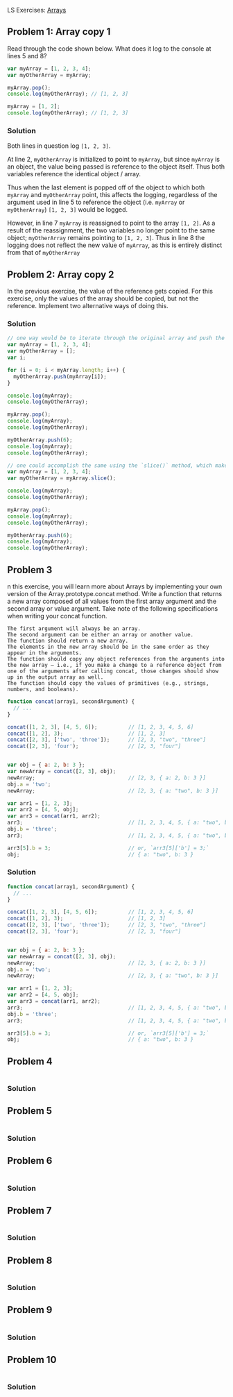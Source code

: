 LS Exercises: [Arrays](https://launchschool.com/exercise_sets/75d23811)


## Problem 1: Array copy 1
Read through the code shown below. What does it log to the console at lines 5 and 8?
```javascript
var myArray = [1, 2, 3, 4];
var myOtherArray = myArray;

myArray.pop();
console.log(myOtherArray); // [1, 2, 3]

myArray = [1, 2];
console.log(myOtherArray); // [1, 2, 3]
```

### Solution
Both lines in question log `[1, 2, 3]`.

At line 2, `myOtherArray` is initialized to point to `myArray`, but since `myArray` is an object, the value being passed is reference to the object itself. Thus both variables reference the identical object / array.

Thus when the last element is popped off of the object to which both `myArray` and `myOtherArray` point, this affects the logging, regardless of the argument used in line 5 to reference the object (i.e. `myArray` or `myOtherArray`) `[1, 2, 3]` would be logged.

However, in line 7 `myArray` is reassigned to point to the array `[1, 2]`. As a result of the reassignment, the two variables no longer point to the same object; `myOtherArray` remains pointing to `[1, 2, 3]`. Thus in line 8 the logging does not reflect the new value of `myArray`, as this is entirely distinct from that of `myOtherArray`

## Problem 2: Array copy 2
In the previous exercise, the value of the reference gets copied. For this exercise, only the values of the array should be copied, but not the reference. Implement two alternative ways of doing this.

### Solution

```javascript
// one way would be to iterate through the original array and push the values to a new array. This works because the elements are all primitives, so it is merely a copy of the value that is ending up in the destination array.
var myArray = [1, 2, 3, 4];
var myOtherArray = [];
var i;

for (i = 0; i < myArray.length; i++) {
  myOtherArray.push(myArray[i]);
}

console.log(myArray);
console.log(myOtherArray);

myArray.pop();
console.log(myArray);
console.log(myOtherArray);

myOtherArray.push(6);
console.log(myArray);
console.log(myOtherArray);

// one could accomplish the same using the `slice()` method, which makes a shallow copy, and since the elements are all primitives, the values are copied
var myArray = [1, 2, 3, 4];
var myOtherArray = myArray.slice();

console.log(myArray);
console.log(myOtherArray);

myArray.pop();
console.log(myArray);
console.log(myOtherArray);

myOtherArray.push(6);
console.log(myArray);
console.log(myOtherArray);
```

## Problem 3
n this exercise, you will learn more about Arrays by implementing your own version of the Array.prototype.concat method. Write a function that returns a new array composed of all values from the first array argument and the second array or value argument. Take note of the following specifications when writing your concat function.

    The first argument will always be an array.
    The second argument can be either an array or another value.
    The function should return a new array.
    The elements in the new array should be in the same order as they appear in the arguments.
    The function should copy any object references from the arguments into the new array — i.e., if you make a change to a reference object from one of the arguments after calling concat, those changes should show up in the output array as well.
    The function should copy the values of primitives (e.g., strings, numbers, and booleans).

```javascript
function concat(array1, secondArgument) {
  // ...
}

concat([1, 2, 3], [4, 5, 6]);          // [1, 2, 3, 4, 5, 6]
concat([1, 2], 3);                     // [1, 2, 3]
concat([2, 3], ['two', 'three']);      // [2, 3, "two", "three"]
concat([2, 3], 'four');                // [2, 3, "four"]


var obj = { a: 2, b: 3 };
var newArray = concat([2, 3], obj);
newArray;                              // [2, 3, { a: 2, b: 3 }]
obj.a = 'two';
newArray;                              // [2, 3, { a: "two", b: 3 }]

var arr1 = [1, 2, 3];
var arr2 = [4, 5, obj];
var arr3 = concat(arr1, arr2);
arr3;                                  // [1, 2, 3, 4, 5, { a: "two", b: 3 }]
obj.b = 'three';
arr3;                                  // [1, 2, 3, 4, 5, { a: "two", b: "three" }]

arr3[5].b = 3;                         // or, `arr3[5]['b'] = 3;`
obj;                                   // { a: "two", b: 3 }
```

### Solution
```javascript
function concat(array1, secondArgument) {
  // ...
}

concat([1, 2, 3], [4, 5, 6]);          // [1, 2, 3, 4, 5, 6]
concat([1, 2], 3);                     // [1, 2, 3]
concat([2, 3], ['two', 'three']);      // [2, 3, "two", "three"]
concat([2, 3], 'four');                // [2, 3, "four"]


var obj = { a: 2, b: 3 };
var newArray = concat([2, 3], obj);
newArray;                              // [2, 3, { a: 2, b: 3 }]
obj.a = 'two';
newArray;                              // [2, 3, { a: "two", b: 3 }]

var arr1 = [1, 2, 3];
var arr2 = [4, 5, obj];
var arr3 = concat(arr1, arr2);
arr3;                                  // [1, 2, 3, 4, 5, { a: "two", b: 3 }]
obj.b = 'three';
arr3;                                  // [1, 2, 3, 4, 5, { a: "two", b: "three" }]

arr3[5].b = 3;                         // or, `arr3[5]['b'] = 3;`
obj;                                   // { a: "two", b: 3 }
```

## Problem 4
```javascript
```

### Solution
## Problem 5

```javascript
```

### Solution
## Problem 6


```javascript
```

### Solution
## Problem 7


```javascript
```

### Solution
## Problem 8

```javascript
```

### Solution
## Problem 9

```javascript
```

### Solution
## Problem 10

```javascript
```

### Solution


```javascript
```


